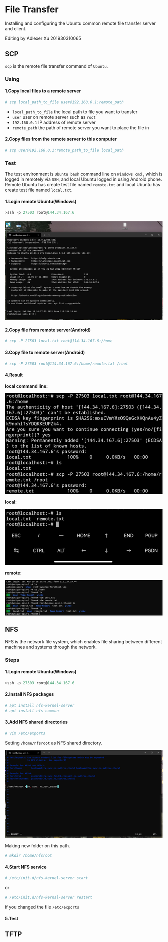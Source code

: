 # File Transfer

Installing and configuring the Ubuntu common remote file transfer server and client.

Editing by Adlexer Xu 201930310065

## SCP

`scp` is the remote file transfer command of `Ubuntu`.

### Using

#### 1.Copy local files to a remote server

```bash
# scp local_path_to_file user@192.168.0.1:remote_path
```

* `local_path_to_file` the local path to file you want to transfer
* `user` user on remote server such  as `root`
* `192.168.0.1`  IP address of remote server
* `remote_path` the path of remote server you want to place the file in

#### 2.Copy files from the remote server to this computer

```bash
# scp user@192.168.0.1:remote_path_to_file local_path 
```

### Test

The test environment is `Ubuntu bash` command line on `Windows cmd` , which is logged in remotely via `SSH`, and local Ubuntu logged in using Android phone. Remote Ubuntu has create test file named `remote.txt` and local Ubuntu has create test file named `local.txt`.

#### 1.Login remote Ubuntu(Windows)

```powershell
>ssh -p 27503 root@144.34.167.6
```

#### ![3-1-1](img/3-1-1.png)

#### 2.Copy file from remote server(Android)

```bash
# scp -P 27503 local.txt root@114.34.167.6:/home
```

#### 3.Copy file to remote server(Android)

```bash
# scp -P 27503 root@114.34.167.6:/home/remote.txt /root
```

#### 4.Result

**local command line:**

![3-1-4.jpg](img/3-1-4.jpg.png)

**local:**

![3-1-2](img/3-1-2.png)

**remote:**

![3-1-3](img/3-1-3.png)

## NFS

NFS is the network file system, which enables file sharing between different machines and systems through the network.

### Steps

#### 1.Login remote Ubuntu(Windows)

```powershell
>ssh -p 27503 root@144.34.167.6
```

#### 2.Install NFS packages

```bash
# apt install nfs-kernel-server
# apt install nfs-common
```

#### 3.Add NFS shared directories

```bash
# vim /etc/exports
```

Setting `/home/nfsroot` as NFS shared directory.

![3-2-1](img/3-2-1.png)

Making new folder on this path.

```bash
# mkdir /home/nfsroot
```

#### 4.Start NFS service

```bash
# /etc/init.d/nfs-kernel-server start
```

or

```bash
# /etc/init.d/nfs-kernal-server restart
```

if you changed the file `/etc/exports`

#### 5.Test



## TFTP



